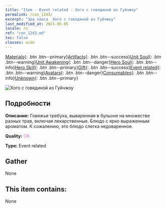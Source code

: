 ```yaml
---
title: "Item - Event related - Хого с говядиной из Гуйчжоу"
permalink: /con_1243/
excerpt: "Эра хаоса  Хого с говядиной из Гуйчжоу"
last_modified_at: 2021-05-05
locale: ru
ref: "con_1243.md"
toc: false
classes: wide
---
```

 [Materials](/ItemsRU/){: .btn .btn--primary}[Artifacts](/ItemsRU/Artifacts/){: .btn .btn--success}[Unit Soul](/ItemsRU/UnitSoul/){: .btn .btn--warning}[Unit Awakening](/ItemsRU/UnitAwakening/){: .btn .btn--danger}[Hero Soul](/ItemsRU/HeroSoul/){: .btn .btn--info}[Hero Skill](/ItemsRU/HeroSkill/){: .btn .btn--primary}[Gift](/ItemsRU/Gift/){: .btn .btn--success}[Event related](/ItemsRU/Events/){: .btn .btn--warning}[Avatars](/ItemsRU/Avatars/){: .btn .btn--danger}[Consumables](/ItemsRU/Consumables/){: .btn .btn--info}[Unknown](/ItemsRU/Unknown/){: .btn .btn--primary}

 ![Хого с говядиной из Гуйчжоу](/images/t/i_81532221.png)

## Подробности
 **Описание:** Говяжья требуха, вываренная в бульоне на множестве разных трав, включая лекарственные. Блюдо с ярко выраженным ароматом. К сожалению, это блюдо слегка недоваренное.

 **Quality:** <span style="color: #DA70D6">OK</span>

 **Type:** Event related

## Gather

  None

## This item contains:

  None

